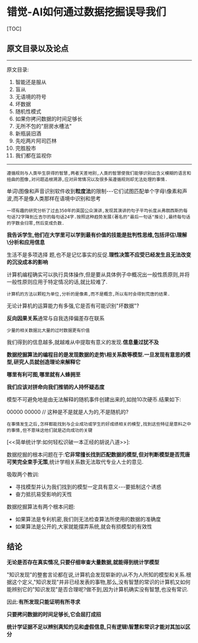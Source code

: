 #  错觉-AI如何通过数据挖掘误导我们

[TOC]





## 原文目录以及论点

------

原文目录:

1. 智能还是服从
2. 盲从
3. 无语境的符号
4. 坏数据
5. 随机性模式
6. 如果你拷问数据的时间足够长
7. 无所不包的"厨房水槽法"
8. 新瓶装旧酒
9. 先吃两片阿司匹林
10. 完胜股市
11. 我们都在监视你

------

```
遵循规则与人类毕生获得的智慧,两者天差地别,人类的智慧使我们能够识别出含义模糊的语言和扭曲的图像,对问题追根溯源,应对异常情况以及很多虽遵循规则却无法处理的事情.
```

单词\图像和声音识别软件收到**粒度法**的限制---它们试图匹配单个字母\像素和声波,而不是像人类那样在语境中识别和思考

```
一项有趣的研究分析了过去350年的英国公众演讲,发现其演讲的句子平均长度从弗朗西斯的每句话72字降到丘吉尔的每句话24字.按照这种趋势发展(著名的"最后一句话"推论),最终每句话的字数会归零,然后变成负数.
```

**我告诉学生,他们在大学里可以学到最有价值的技能是批判性思维,包括评估\理解\分析和应用信息**

生活不是多项选择 题,也不是记忆事实的反促.**理性决策不应受已经发生且无法改变的沉没成本的影响**

计算机编程确实可以执行具体操作,但是要从具体例子中概况出一般性质原则,并将一般性原则应用于特定情况的话,就比较难了.

```
计算机的方法以颗粒为单位,分析的是像素,而不是概念,所以有时会得到荒唐的结果.
```

无论计算机的运算能力有多强,它是否有可能识别"坏数据"?

**反向因果关系**通常与自我选择偏差存在联系

```
少量的相关数据比大量的过时数据更有价值
```

我们得到的信息越多,就越难从中提取有意义的发现.**信息量过犹不及**

**数据挖掘算法的编程目的是发现数据的走势\相关系数等模型.一旦发现有意思的模型,研究人员就创造理论来解释它**

**哪里有利可图,哪里就有人蜂拥至**

**我们应该对拼命向我们推销的人持怀疑态度**

模型不可避免地是由无法解释的随机事件创建出来的,如抛10次硬币.结果如下:

00000 00000  // 这种是不是就是人为的,不是随机的?

```
在事情发生之后,怎样都能找到与企业成功或学生的好成绩相关的模型,找到这些特征是意料之中的事情,但不意味这他们就是迈向成功的关键
```

[<<简单统计学:如何轻松识破一本正经的胡说八道>>]: 

数据挖掘的根本问题在于:**它非常擅长找到匹配数据的模型,但对判断模型是否荒唐可笑完全束手无策**,统计学相关系数无法取代专业人士的意见.

吸取两个教训:

- 寻找模型并认为我们找到的模型一定具有意义---要抵制这个诱惑
- 奋力抵抗易受影响的天性

数据挖掘算法有两个根本问题:

- 如果算法是专利机密,我们则无法检查算法所使用的数据的准确度
- 如果算法是公开的,大家就能摆弄系统,就会有损模型的有效性





## 结论

**无论是否存在真实情况,只要仔细审查大量数据,就能得到统计学模型**

"知识发现"的整套言论都在说,计算机会发现崭新的\从不为人所知的模型和关系.根据这个定义,"知识发现"并非已经发表的事物,那么,没有智慧的常识的计算机又如何能辨别它的"知识发现"是否合理呢?做不到,因为计算机确实没有智慧,也没有常识.

因此:**有所发现只能证明有所寻求**

**只要拷问数据的时间足够长,它会屈打成招**

**统计学证据不足以辨别真知灼见和虚假信息,只有逻辑\智慧和常识才能对其加以区分**















































































